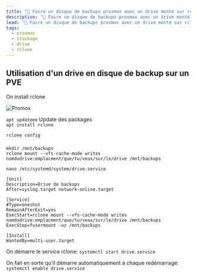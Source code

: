 ```yaml
---
title: "💾 Faire un disque de backups proxmox avec un drive monté sur rclone"
description: "💾 Faire un disque de backups proxmox avec un drive monté sur rclone"
lead: "💾 Faire un disque de backups proxmox avec un drive monté sur rclone"
tags:
  - proxmox
  - stockage
  - drive
  - rclone
---
```


## Utilisation d'un drive en disque de backup sur un PVE

On install rclone


![Promox](https://docs.pressynou.ch/virtualisation/proxmox/rclone-backups/af.png)

`apt updateee` Update des packages  
`apt install rclone`  

`rclone config`

### 

`mkdir /mnt/backups`  
`rclone mount --vfs-cache-mode writes nomdudrive:emplacment/que/tu/veux/sur/le/drive /mnt/backups`  

`nano /etc/systemd/system/drive.service`  


    [Unit]
	Description=Drive de backups
	After=syslog.target network-online.target

	[Service]
	#Type=oneshot
	RemainAfterExit=yes
	ExecStart=rclone mount --vfs-cache-mode writes 	nomdudrive:emplacment/que/tu/veux/sur/le/drive /mnt/backups	
	ExecStop=fusermount -uz /mnt/backups

	[Install]
	WantedBy=multi-user.target

On démarre le service rclone:
`systemctl start drive.service`

On fait en sorte qu'il démarre automatiquement à chaque redémarrage:
`systemctl enable drive.service` 